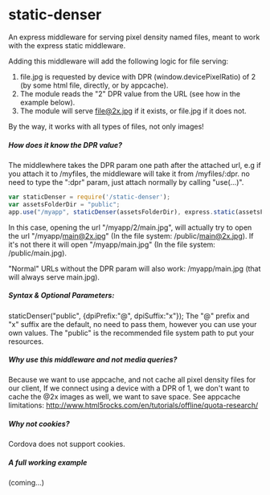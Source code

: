 # static-denser

An express middleware for serving pixel density named files, meant to work with the express static middleware.

Adding this middleware will add the following logic for file serving:

1. file.jpg is requested by device with DPR (window.devicePixelRatio) of 2 (by some html file, directly, or by appcache).
2. The module reads the "2" DPR value from the URL (see how in the example below).
3. The module will serve file@2x.jpg if it exists, or file.jpg if it does not.

By the way, it works with all types of files, not only images!

##### How does it know the DPR value?
The middlewhere takes the DPR param one path after the attached url,
e.g if you attach it to /myfiles, the middleware will take it from /myfiles/:dpr.
no need to type the ":dpr" param, just attach normally by calling "use(...)".

```javascript
var staticDenser = require('/static-denser');
var assetsFolderDir = "public";
app.use("/myapp", staticDenser(assetsFolderDir), express.static(assetsFolderDir,{}));
```

In this case, opening the url "/myapp/2/main.jpg",
will actually try to open the url "/myapp/main@2x.jpg" (In the file system: /public/main@2x.jpg).
If it's not there it will open "/myapp/main.jpg" (In the file system: /public/main.jpg).

"Normal" URLs without the DPR param will also work: /myapp/main.jpg (that will always serve main.jpg).

##### Syntax & Optional Parameters:
staticDenser("public", {dpiPrefix:"@", dpiSuffix:"x"});
The "@" prefix and "x" suffix are the default, no need to pass them, however you can use your own values.
The "public" is the recommended file system path to put your resources.

##### Why use this middleware and not media queries?
Because we want to use appcache, and not cache all pixel density files for our client,
If we connect using a device with a DPR of 1, we don't want to cache the @2x images as well, we want to save space.
See appcache limitations: http://www.html5rocks.com/en/tutorials/offline/quota-research/

##### Why not cookies?
Cordova does not support cookies.

##### A full working example
(coming...)
